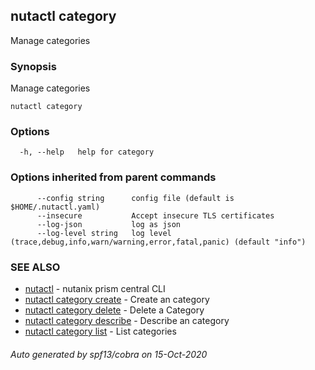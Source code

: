 ## nutactl category

Manage categories

### Synopsis

Manage categories

```
nutactl category
```

### Options

```
  -h, --help   help for category
```

### Options inherited from parent commands

```
      --config string      config file (default is $HOME/.nutactl.yaml)
      --insecure           Accept insecure TLS certificates
      --log-json           log as json
      --log-level string   log level (trace,debug,info,warn/warning,error,fatal,panic) (default "info")
```

### SEE ALSO

* [nutactl](nutactl.md)	 - nutanix prism central CLI
* [nutactl category create](nutactl_category_create.md)	 - Create an category
* [nutactl category delete](nutactl_category_delete.md)	 - Delete a Category
* [nutactl category describe](nutactl_category_describe.md)	 - Describe an category
* [nutactl category list](nutactl_category_list.md)	 - List categories

###### Auto generated by spf13/cobra on 15-Oct-2020
